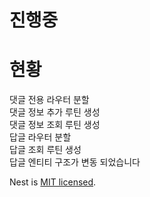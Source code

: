 # 진행중


# 현황

댓글 전용 라우터 분할  
댓글 정보 추가 루틴 생성  
댓글 정보 조회 루틴 생성  
답글 라우터 분할  
답글 조회 루틴 생성  
답글 엔티티 구조가 변동 되었습니다  

Nest is [MIT licensed](LICENSE).

